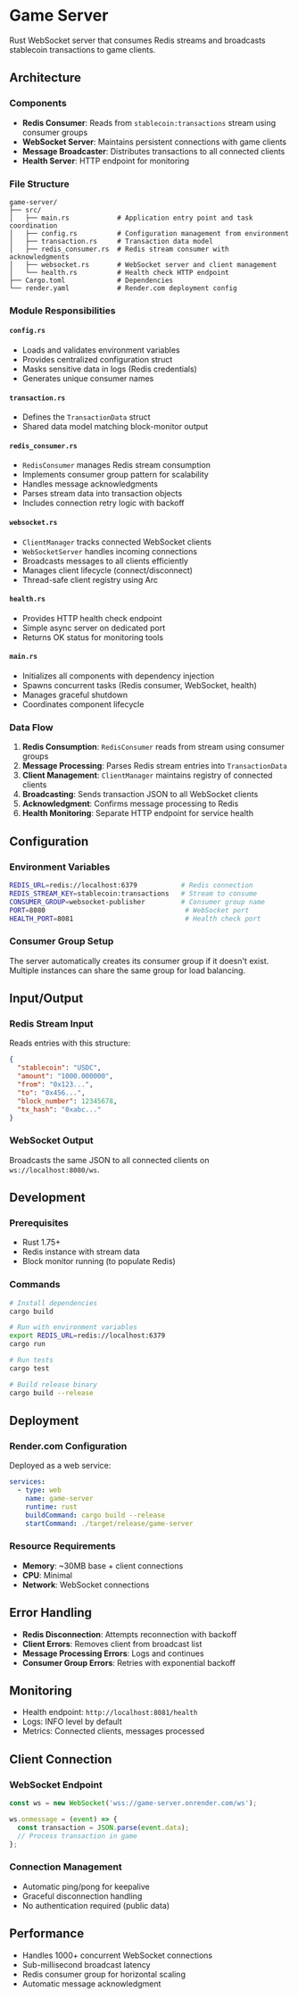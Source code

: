 # Game Server

Rust WebSocket server that consumes Redis streams and broadcasts stablecoin transactions to game clients.

## Architecture

### Components

- **Redis Consumer**: Reads from `stablecoin:transactions` stream using consumer groups
- **WebSocket Server**: Maintains persistent connections with game clients
- **Message Broadcaster**: Distributes transactions to all connected clients
- **Health Server**: HTTP endpoint for monitoring
### File Structure

```
game-server/
├── src/
│   ├── main.rs            # Application entry point and task coordination
│   ├── config.rs          # Configuration management from environment
│   ├── transaction.rs     # Transaction data model
│   ├── redis_consumer.rs  # Redis stream consumer with acknowledgments
│   ├── websocket.rs       # WebSocket server and client management
│   └── health.rs          # Health check HTTP endpoint
├── Cargo.toml             # Dependencies
└── render.yaml            # Render.com deployment config
```

### Module Responsibilities

#### `config.rs`
- Loads and validates environment variables
- Provides centralized configuration struct
- Masks sensitive data in logs (Redis credentials)
- Generates unique consumer names

#### `transaction.rs`
- Defines the `TransactionData` struct
- Shared data model matching block-monitor output

#### `redis_consumer.rs`
- `RedisConsumer` manages Redis stream consumption
- Implements consumer group pattern for scalability
- Handles message acknowledgments
- Parses stream data into transaction objects
- Includes connection retry logic with backoff

#### `websocket.rs`
- `ClientManager` tracks connected WebSocket clients
- `WebSocketServer` handles incoming connections
- Broadcasts messages to all clients efficiently
- Manages client lifecycle (connect/disconnect)
- Thread-safe client registry using Arc<RwLock>

#### `health.rs`
- Provides HTTP health check endpoint
- Simple async server on dedicated port
- Returns OK status for monitoring tools

#### `main.rs`
- Initializes all components with dependency injection
- Spawns concurrent tasks (Redis consumer, WebSocket, health)
- Manages graceful shutdown
- Coordinates component lifecycle

### Data Flow

1. **Redis Consumption**: `RedisConsumer` reads from stream using consumer groups
2. **Message Processing**: Parses Redis stream entries into `TransactionData`
3. **Client Management**: `ClientManager` maintains registry of connected clients
4. **Broadcasting**: Sends transaction JSON to all WebSocket clients
5. **Acknowledgment**: Confirms message processing to Redis
6. **Health Monitoring**: Separate HTTP endpoint for service health

## Configuration

### Environment Variables

```bash
REDIS_URL=redis://localhost:6379           # Redis connection
REDIS_STREAM_KEY=stablecoin:transactions   # Stream to consume
CONSUMER_GROUP=websocket-publisher         # Consumer group name  
PORT=8080                                   # WebSocket port
HEALTH_PORT=8081                            # Health check port
```

### Consumer Group Setup

The server automatically creates its consumer group if it doesn't exist. Multiple instances can share the same group for load balancing.

## Input/Output

### Redis Stream Input

Reads entries with this structure:
```json
{
  "stablecoin": "USDC",
  "amount": "1000.000000",
  "from": "0x123...",
  "to": "0x456...",
  "block_number": 12345678,
  "tx_hash": "0xabc..."
}
```

### WebSocket Output  

Broadcasts the same JSON to all connected clients on `ws://localhost:8080/ws`.

## Development

### Prerequisites

- Rust 1.75+
- Redis instance with stream data
- Block monitor running (to populate Redis)

### Commands

```bash
# Install dependencies
cargo build

# Run with environment variables
export REDIS_URL=redis://localhost:6379
cargo run

# Run tests
cargo test

# Build release binary
cargo build --release
```

## Deployment

### Render.com Configuration

Deployed as a web service:

```yaml
services:
  - type: web
    name: game-server
    runtime: rust
    buildCommand: cargo build --release
    startCommand: ./target/release/game-server
```

### Resource Requirements

- **Memory**: ~30MB base + client connections
- **CPU**: Minimal
- **Network**: WebSocket connections

## Error Handling

- **Redis Disconnection**: Attempts reconnection with backoff
- **Client Errors**: Removes client from broadcast list
- **Message Processing Errors**: Logs and continues
- **Consumer Group Errors**: Retries with exponential backoff

## Monitoring

- Health endpoint: `http://localhost:8081/health`
- Logs: INFO level by default
- Metrics: Connected clients, messages processed

## Client Connection

### WebSocket Endpoint

```javascript
const ws = new WebSocket('wss://game-server.onrender.com/ws');

ws.onmessage = (event) => {
  const transaction = JSON.parse(event.data);
  // Process transaction in game
};
```

### Connection Management

- Automatic ping/pong for keepalive
- Graceful disconnection handling
- No authentication required (public data)

## Performance

- Handles 1000+ concurrent WebSocket connections
- Sub-millisecond broadcast latency
- Redis consumer group for horizontal scaling
- Automatic message acknowledgment